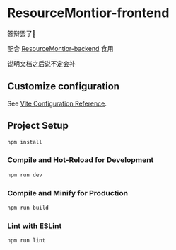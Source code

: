 # ResourceMontior-frontend

答辩罢了💩

配合 [ResourceMontior-backend](https://github.com/What-a-mess/ResourceMontior-backend) 食用

~~说明文档之后说不定会补~~

## Customize configuration

See [Vite Configuration Reference](https://vitejs.dev/config/).

## Project Setup

```sh
npm install
```

### Compile and Hot-Reload for Development

```sh
npm run dev
```

### Compile and Minify for Production

```sh
npm run build
```

### Lint with [ESLint](https://eslint.org/)

```sh
npm run lint
```
